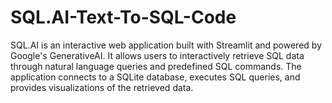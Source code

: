 # SQL.AI-Text-To-SQL-Code
SQL.AI is an interactive web application built with Streamlit and powered by Google's GenerativeAI. It allows users to interactively retrieve SQL data through natural language queries and predefined SQL commands. The application connects to a SQLite database, executes SQL queries, and provides visualizations of the retrieved data.
